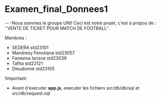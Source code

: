 # Examen_final_Donnees1
--
-Nous sommes le groupe UNI!
Ceci est notre projet, c'est à propos de : ''VENTE DE TICKET POUR MATCH DE FOOTBALL''.

Membres :
- SEDERA std23101
- Mandresy Fenotiana std23057
- Fanasina Iarizoa std23036
- Tafita std22121
- Dieudonné std23105

!Important:
- Avant d'executer **app.js**, executer les fichiers src/db/db/sql et src/db/request.sql
